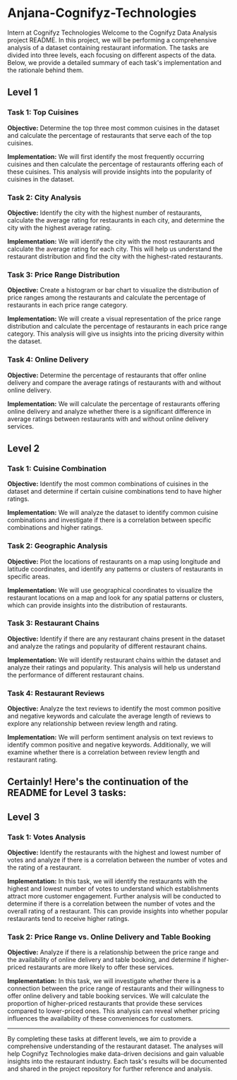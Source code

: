 # Anjana-Cognifyz-Technologies
Intern at Cognifyz Technologies
Welcome to the Cognifyz Data Analysis project README. In this project, we will be performing a comprehensive analysis of a dataset containing restaurant information. The tasks are divided into three levels, each focusing on different aspects of the data. Below, we provide a detailed summary of each task's implementation and the rationale behind them.

## Level 1

### Task 1: Top Cuisines

**Objective:** Determine the top three most common cuisines in the dataset and calculate the percentage of restaurants that serve each of the top cuisines.

**Implementation:** We will first identify the most frequently occurring cuisines and then calculate the percentage of restaurants offering each of these cuisines. This analysis will provide insights into the popularity of cuisines in the dataset.

### Task 2: City Analysis

**Objective:** Identify the city with the highest number of restaurants, calculate the average rating for restaurants in each city, and determine the city with the highest average rating.

**Implementation:** We will identify the city with the most restaurants and calculate the average rating for each city. This will help us understand the restaurant distribution and find the city with the highest-rated restaurants.

### Task 3: Price Range Distribution

**Objective:** Create a histogram or bar chart to visualize the distribution of price ranges among the restaurants and calculate the percentage of restaurants in each price range category.

**Implementation:** We will create a visual representation of the price range distribution and calculate the percentage of restaurants in each price range category. This analysis will give us insights into the pricing diversity within the dataset.

### Task 4: Online Delivery

**Objective:** Determine the percentage of restaurants that offer online delivery and compare the average ratings of restaurants with and without online delivery.

**Implementation:** We will calculate the percentage of restaurants offering online delivery and analyze whether there is a significant difference in average ratings between restaurants with and without online delivery services.

## Level 2

### Task 1: Cuisine Combination

**Objective:** Identify the most common combinations of cuisines in the dataset and determine if certain cuisine combinations tend to have higher ratings.

**Implementation:** We will analyze the dataset to identify common cuisine combinations and investigate if there is a correlation between specific combinations and higher ratings.

### Task 2: Geographic Analysis

**Objective:** Plot the locations of restaurants on a map using longitude and latitude coordinates, and identify any patterns or clusters of restaurants in specific areas.

**Implementation:** We will use geographical coordinates to visualize the restaurant locations on a map and look for any spatial patterns or clusters, which can provide insights into the distribution of restaurants.

### Task 3: Restaurant Chains

**Objective:** Identify if there are any restaurant chains present in the dataset and analyze the ratings and popularity of different restaurant chains.

**Implementation:** We will identify restaurant chains within the dataset and analyze their ratings and popularity. This analysis will help us understand the performance of different restaurant chains.

### Task 4: Restaurant Reviews

**Objective:** Analyze the text reviews to identify the most common positive and negative keywords and calculate the average length of reviews to explore any relationship between review length and rating.

**Implementation:** We will perform sentiment analysis on text reviews to identify common positive and negative keywords. Additionally, we will examine whether there is a correlation between review length and restaurant rating.

## Certainly! Here's the continuation of the README for Level 3 tasks:

## Level 3

### Task 1: Votes Analysis

**Objective:** Identify the restaurants with the highest and lowest number of votes and analyze if there is a correlation between the number of votes and the rating of a restaurant.

**Implementation:** In this task, we will identify the restaurants with the highest and lowest number of votes to understand which establishments attract more customer engagement. Further analysis will be conducted to determine if there is a correlation between the number of votes and the overall rating of a restaurant. This can provide insights into whether popular restaurants tend to receive higher ratings.

### Task 2: Price Range vs. Online Delivery and Table Booking

**Objective:** Analyze if there is a relationship between the price range and the availability of online delivery and table booking, and determine if higher-priced restaurants are more likely to offer these services.

**Implementation:** In this task, we will investigate whether there is a connection between the price range of restaurants and their willingness to offer online delivery and table booking services. We will calculate the proportion of higher-priced restaurants that provide these services compared to lower-priced ones. This analysis can reveal whether pricing influences the availability of these conveniences for customers.

---

By completing these tasks at different levels, we aim to provide a comprehensive understanding of the restaurant dataset. The analyses will help Cognifyz Technologies make data-driven decisions and gain valuable insights into the restaurant industry. Each task's results will be documented and shared in the project repository for further reference and analysis.
